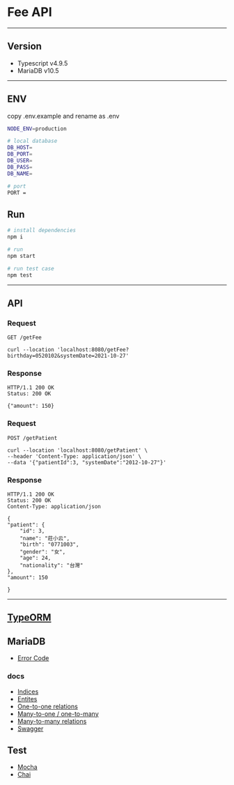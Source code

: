 # Fee API

---

## Version

- Typescript v4.9.5
- MariaDB v10.5

---

## ENV

copy .env.example and rename as .env

```bash
NODE_ENV=production

# local database
DB_HOST=
DB_PORT=
DB_USER=
DB_PASS=
DB_NAME=

# port
PORT =
```

## Run

```bash
# install dependencies
npm i

# run
npm start

# run test case
npm test

```

---

## API

### Request

`GET /getFee`

    curl --location 'localhost:8080/getFee?birthday=0520102&systemDate=2021-10-27'

### Response

    HTTP/1.1 200 OK
    Status: 200 OK

    {"amount": 150}

### Request

`POST /getPatient`

    curl --location 'localhost:8080/getPatient' \
    --header 'Content-Type: application/json' \
    --data '{"patientId":3, "systemDate":"2012-10-27"}'

### Response

    HTTP/1.1 200 OK
    Status: 200 OK
    Content-Type: application/json

    {
    "patient": {
        "id": 3,
        "name": "莊小云",
        "birth": "0771003",
        "gender": "女",
        "age": 24,
        "nationality": "台灣"
    },
    "amount": 150

    }

---

## [TypeORM](https://github.com/typeorm/typeorm)

## MariaDB

- [Error Code](https://mariadb.com/docs/reference/es10.4/error-codes/#error-codes-in-10-4)

### docs

- [Indices](https://github.com/typeorm/typeorm/blob/master/docs/indices.md)
- [Entites](https://github.com/typeorm/typeorm/blob/master/docs/entities.md)
- [One-to-one relations](https://github.com/typeorm/typeorm/blob/master/docs/one-to-one-relations.md)
- [Many-to-one / one-to-many](https://github.com/typeorm/typeorm/blob/master/docs/many-to-one-one-to-many-relations.md)
- [Many-to-many relations](https://github.com/typeorm/typeorm/blob/master/docs/many-to-many-relations.md)
- [Swagger](https://swagger.io/specification/)

## Test

- [Mocha](https://mochajs.org/api/mocha)
- [Chai](https://www.chaijs.com/)
